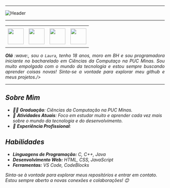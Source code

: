 <!--- Olá, esse é meu readme, fique à vontade para utilizá-lo como quiser! --> 

-----

<div>
<img align="center" alt="Header" src="https://github.com/laurapersilva/laurapersilva/assets/161455932/d4feb376-ef38-4d2f-a02c-b7729de01fae" />

</div>

-----

<div align="center">
<table>
<tr>
 <td align="center" colspan="11"></td>
</tr> 
<td><a href="mailto:lapersilva@gmail.com" target="_blank"><img src="https://github.com/joaopauloaramuni/joaopauloaramuni/blob/main/img/gmail3.png?raw=true" width="50px" height="50px"/></a>
</td>
<td><a href="https://wa.me/5531980132317" target="_blank"><img src="https://github.com/joaopauloaramuni/joaopauloaramuni/blob/main/img/wpp2.png?raw=true" width="50px" height="50px"/></a>
</td>
<td><a href="https://www.instagram.com/laura_persilvaa/" target="_blank"><img src="https://github.com/joaopauloaramuni/joaopauloaramuni/blob/main/img/insta2.png?raw=true" width="50px" height="50px"/></a>
</td>
<td><a href="https://www.linkedin.com/in/laurapersilva/" target="_blank"><img src="https://github.com/joaopauloaramuni/joaopauloaramuni/blob/main/img/linkedin2.png?raw=true" width="50px" height="50px"/></a>

<tr>
 <td align="center" colspan="11"></td>
</tr> 
</table>

</div>
<div align="justify">
<i><b>Olá</b> :wave:, sou o <code>Laura</code>, tenho 18 anos, moro em BH e sou programadora iniciante no bacharelado em Ciências da Computaço na PUC Minas. Sou muito empolgada com o mundo da tecnologia e estou sempre buscando aprender coisas novas! Sinta-se a vontade para explorar meu github e meus projetos./>
</div>

-----
## Sobre Mim

- 👨‍🎓 **Graduação**: Ciências da Computação na PUC Minas.
- 🌱 **Atividades Atuais**: Foco em estudar muito e aprender cada vez mais sobre o mundo da tecnologia e do desenvolvimento.
- 💼 **Experiência Profissional**: 

## Habilidades

- **Linguagens de Programação:** C, C++, Java
- **Desenvolvimento Web:** HTML, CSS, JavaScript
- **Ferramentas:** VS Code, CodeBlocks

Sinta-se à vontade para explorar meus repositórios e entrar em contato. Estou sempre aberto a novas conexões e colaborações! 😊

